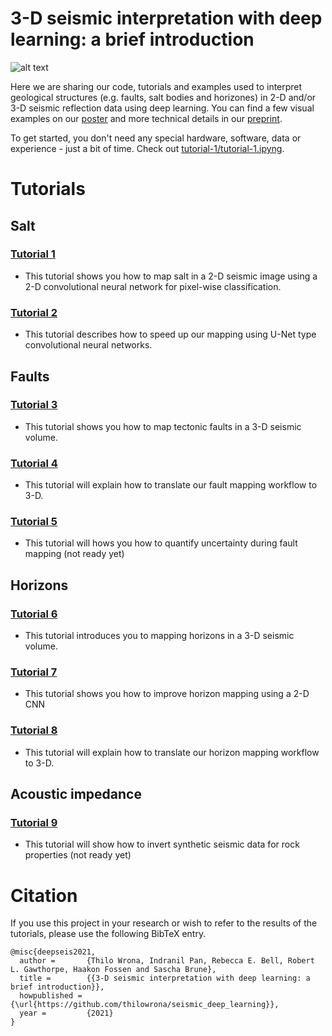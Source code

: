 # 3-D seismic interpretation with deep learning: a brief introduction

![alt text](https://github.com/thilowrona/seismic_deep_learning/blob/master/image.png)

Here we are sharing our code, tutorials and examples used to interpret geological structures (e.g. faults, salt bodies and horizones) in 2-D and/or 3-D seismic reflection data using deep learning. You can find a few visual examples on our [poster](https://www.thilowrona.com/posters) and more technical details in our [preprint](https://eartharxiv.org/repository/view/1683/).

To get started, you don't need any special hardware, software, data or experience - just a bit of time. 
Check out [tutorial-1/tutorial-1.ipyng](https://github.com/thilowrona/seismic_deep_learning/blob/master/tutorial-1/tutorial-1.ipynb).


# Tutorials
## Salt
### [Tutorial 1](https://github.com/thilowrona/seismic_deep_learning/blob/master/tutorial-1/tutorial-1.ipynb)
- This tutorial shows you how to map salt in a 2-D seismic image using a 2-D convolutional neural network for pixel-wise classification.

### [Tutorial 2](https://github.com/thilowrona/seismic_deep_learning/blob/master/tutorial-2/tutorial-2.ipynb)
- This tutorial describes how to speed up our mapping using U-Net type convolutional neural networks.

## Faults
### [Tutorial 3](https://github.com/thilowrona/seismic_deep_learning/blob/master/tutorial-3/tutorial-3.ipynb)
- This tutorial shows you how to map tectonic faults in a 3-D seismic volume.

### [Tutorial 4](https://github.com/thilowrona/seismic_deep_learning/blob/master/tutorial-4/tutorial-4.ipynb)
- This tutorial will explain how to translate our fault mapping workflow to 3-D.

### [Tutorial 5](https://github.com/thilowrona/seismic_deep_learning/blob/master/tutorial-5/tutorial-5.ipynb)
- This tutorial will hows you how to quantify uncertainty during fault mapping (not ready yet)

## Horizons
### [Tutorial 6](https://github.com/thilowrona/seismic_deep_learning/blob/master/tutorial-6/tutorial-6.ipynb)
- This tutorial introduces you to mapping horizons in a 3-D seismic volume.

### [Tutorial 7](https://github.com/thilowrona/seismic_deep_learning/blob/master/tutorial-7/tutorial-7.ipynb)
- This tutorial shows you how to improve horizon mapping using a 2-D CNN

### [Tutorial 8](https://github.com/thilowrona/seismic_deep_learning/blob/master/tutorial-8/tutorial-8.ipynb)
- This tutorial will explain how to translate our horizon mapping workflow to 3-D.

## Acoustic impedance
### [Tutorial 9](https://github.com/thilowrona/seismic_deep_learning/blob/master/tutorial-9/tutorial-9.ipynb)
- This tutorial will show how to invert synthetic seismic data for rock properties (not ready yet)



# Citation
If you use this project in your research or wish to refer to the results of the tutorials, please use the following BibTeX entry.
```
@misc{deepseis2021,
  author =       {Thilo Wrona, Indranil Pan, Rebecca E. Bell, Robert L. Gawthorpe, Haakon Fossen and Sascha Brune},
  title =        {{3-D seismic interpretation with deep learning: a brief introduction}},
  howpublished = {\url{https://github.com/thilowrona/seismic_deep_learning}},
  year =         {2021}
}
```
